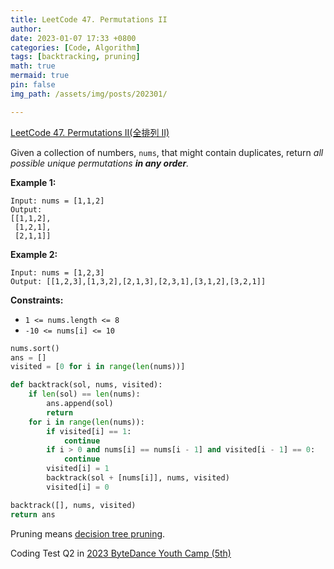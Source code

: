 ```yaml
---
title: LeetCode 47. Permutations II
author: 
date: 2023-01-07 17:33 +0800
categories: [Code, Algorithm]
tags: [backtracking, pruning]
math: true
mermaid: true
pin: false
img_path: /assets/img/posts/202301/

---
```


[LeetCode 47. Permutations II(全排列 II)](https://leetcode.cn/problems/permutations-ii/)

Given a collection of numbers, `nums`, that might contain duplicates, return *all possible unique permutations **in any order**.*

**Example 1:**

```
Input: nums = [1,1,2]
Output:
[[1,1,2],
 [1,2,1],
 [2,1,1]]
```

**Example 2:**

```
Input: nums = [1,2,3]
Output: [[1,2,3],[1,3,2],[2,1,3],[2,3,1],[3,1,2],[3,2,1]]
```

 

**Constraints:**

- `1 <= nums.length <= 8`
- `-10 <= nums[i] <= 10`



```python
nums.sort()
ans = []
visited = [0 for i in range(len(nums))]

def backtrack(sol, nums, visited):
    if len(sol) == len(nums):
        ans.append(sol)
        return
    for i in range(len(nums)):
        if visited[i] == 1:
            continue
        if i > 0 and nums[i] == nums[i - 1] and visited[i - 1] == 0:
            continue
        visited[i] = 1
        backtrack(sol + [nums[i]], nums, visited)
        visited[i] = 0

backtrack([], nums, visited)
return ans
```



Pruning means [decision tree pruning](https://en.wikipedia.org/wiki/Decision_tree_pruning).



Coding Test Q2 in [2023 ByteDance Youth Camp (5th)](https://youthcamp.bytedance.com)
